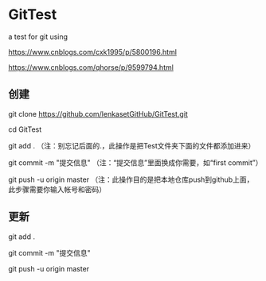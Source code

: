 # GitTest
a test for git using

https://www.cnblogs.com/cxk1995/p/5800196.html

https://www.cnblogs.com/qhorse/p/9599794.html

## 创建

git clone https://github.com/lenkasetGitHub/GitTest.git

cd GitTest

git add .        （注：别忘记后面的.，此操作是把Test文件夹下面的文件都添加进来）

git commit  -m  "提交信息"  （注：“提交信息”里面换成你需要，如“first commit”）

git push -u origin master   （注：此操作目的是把本地仓库push到github上面，此步骤需要你输入帐号和密码）

## 更新

git add .

git commit  -m  "提交信息"

git push -u origin master
